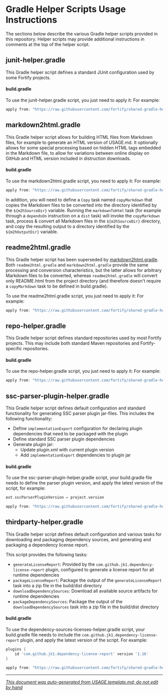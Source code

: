
<!-- START-INCLUDE:repo-usage.md -->

# Gradle Helper Scripts Usage Instructions

The sections below describe the various Gradle helper scripts provided in this repository. Helper scripts may provide additional instructions in comments at the top of the helper script.

## junit-helper.gradle

This Gradle helper script defines a standard JUnit configuration used by some Fortify projects.

#### build.gradle

To use the junit-helper.gradle script, you just need to apply it: 
For example:

```gradle
apply from: "https://raw.githubusercontent.com/fortify/shared-gradle-helpers/<version>/junit-helper.gradle"
```

## markdown2html.gradle

This Gradle helper script allows for building HTML files from Markdown files, for example to generate an HTML version of USAGE.md. It optionally allows for some special processing based on hidden HTML tags embedded in the Markdown file, to allow for variations between online display on GitHub and HTML version included in distruction downloads.

#### build.gradle

To use the markdown2html.gradle script, you need to apply it: 
For example:

```gradle
apply from: "https://raw.githubusercontent.com/fortify/shared-gradle-helpers/<version>/markdown2html.gradle"
```

In addition, you will need to define a `Copy` task named `copyMarkdown` that copies the Markdown files to be converted into the directory identified by the `${m2hSourceDir}` variable. Running the `markdownToHtml` task (for example through a `dependsOn` instruction on a `dist` task) will invoke the `copyMarkdown` task, process & convert all Markdown files in the `${m2hSourceDir}` directory, and copy the resulting output to a directory identified by the `${m2hOutputDir}` variable.

## readme2html.gradle

This Gradle helper script has been superseded by [markdown2html.gradle](#markdown2html-gradle). Both `readme2html.gradle` and `markdown2html.gradle` provide the same processing and conversion characteristics, but the latter allows for arbitrary Markdown files to be converted, whereas `readme2html.gradle` will convert only README.html from the project directory (and therefore doesn't require a `copyMarkdown` task to be defined in build.gradle).

To use the readme2html.gradle script, you just need to apply it: 
For example:

```gradle
apply from: "https://raw.githubusercontent.com/fortify/shared-gradle-helpers/<version>/readme2html.gradle"
```

## repo-helper.gradle

This Gradle helper script defines standard repositories used by most Fortify projects. This may include both standard Maven repositories and Fortify-specific repositories.

#### build.gradle

To use the repo-helper.gradle script, you just need to apply it: 
For example:

```gradle
apply from: "https://raw.githubusercontent.com/fortify/shared-gradle-helpers/<version>/repo-helper.gradle"
```

## ssc-parser-plugin-helper.gradle

This Gradle helper script defines default configuration and standard functionality for generating SSC parser plugin jar-files. This includes the following functionality:

* Define `implementationExport` configuration for declaring plugin dependencies that need to be packaged with the plugin
* Define standard SSC parser plugin dependencies
* Generate plugin jar:
    * Update plugin.xml with current plugin version
    * Add `implementationExport` dependencies to plugin jar

#### build.gradle

To use the ssc-parser-plugin-helper.gradle script, your build.gradle file needs to define the parser plugin version, and apply the latest version of the script, for example:

```gradle
ext.sscParserPluginVersion = project.version

apply from: "https://raw.githubusercontent.com/fortify/shared-gradle-helpers/<version>/ssc-parser-plugin-helper.gradle"
```

## thirdparty-helper.gradle

This Gradle helper script defines default configuration and various tasks for downloading and packaging dependency sources, and generating and packaging a dependency license report.

This script provides the following tasks:

* `generateLicenseReport`: Provided by the `com.github.jk1.dependency-license-report` plugin, configured to generate a license report for all runtime dependencies
* `packageLicenseReport`: Package the output of the `generateLicenseReport` task into a zip file in the build/dist directory
* `downloadDependencySources`: Download all available source artifacts for runtime dependencies
* `packageDependencySources`: Package the output of the `downloadDependencySources` task into a zip file in the build/dist directory

#### build.gradle

To use the dependency-sources-licenses-helper.gradle script, your build.gradle file needs to include the `com.github.jk1.dependency-license-report` plugin, and apply the latest version of the script. 
For example:

```gradle
plugins {
    id 'com.github.jk1.dependency-license-report' version '1.16'
}

apply from: "https://raw.githubusercontent.com/fortify/shared-gradle-helpers/<version>/thirdparty-helper.gradle"
```

<!-- END-INCLUDE:repo-usage.md -->


---

*[This document was auto-generated from USAGE.template.md; do not edit by hand](https://github.com/fortify/shared-doc-resources/blob/main/USAGE.md)*
